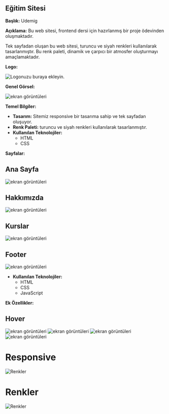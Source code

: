 ## Eğitim Sitesi

**Başlık:** Udemig

**Açıklama:** Bu web sitesi, frontend dersi için hazırlanmış bir proje ödevinden oluşmaktadır.

Tek sayfadan oluşan bu web sitesi, turuncu ve siyah renkleri kullanılarak tasarlanmıştır. Bu renk paleti, dinamik ve çarpıcı bir atmosfer oluşturmayı amaçlamaktadır.


**Logo:**

![Logonuzu buraya ekleyin.](img/header-logo.png)

**Genel Görsel:**

![ekran görüntüleri](img/gif-1.gif)

**Temel Bilgiler:**

* **Tasarım:** Sitemiz responsive bir tasarıma sahip ve tek sayfadan oluşuyor.
* **Renk Paleti:** turuncu ve siyah renkleri kullanılarak tasarlanmıştır.
* **Kullanılan Teknolojiler:**
    * HTML
    * CSS

**Sayfalar:**

## Ana Sayfa
![ekran görüntüleri](img/Screenshot_1.png)
## Hakkımızda
![ekran görüntüleri](img/Screenshot_2.png)
## Kurslar
![ekran görüntüleri](img/Screenshot_3.png)
## Footer
![ekran görüntüleri](img/Screenshot_4.png)


* **Kullanılan Teknolojiler:**
    * HTML
    * CSS
    * JavaScript

**Ek Özellikler:**

## Hover
 ![ekran görüntüleri](img/gif-2.gif)
 ![ekran görüntüleri](img/gif-3.gif)
 ![ekran görüntüleri](img/gif-4.gif)
 ![ekran görüntüleri](img/gif-5.gif)

# Responsive
 ![Renkler](img/responsive.png)

# Renkler

![Renkler](img/color.png)

